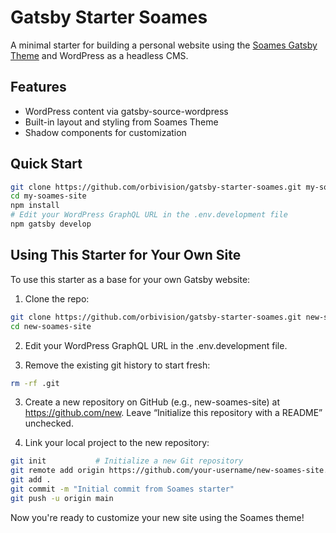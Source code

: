 # Gatsby Starter Soames

A minimal starter for building a personal website using the [Soames Gatsby Theme](https://github.com/orbivision/soames-gatsby-theme) and WordPress as a headless CMS.

## Features

- WordPress content via gatsby-source-wordpress
- Built-in layout and styling from Soames Theme
- Shadow components for customization

## Quick Start

```bash
git clone https://github.com/orbivision/gatsby-starter-soames.git my-soames-site
cd my-soames-site
npm install
# Edit your WordPress GraphQL URL in the .env.development file
npm gatsby develop
```

## Using This Starter for Your Own Site

To use this starter as a base for your own Gatsby website:

1. Clone the repo:

```bash
git clone https://github.com/orbivision/gatsby-starter-soames.git new-soames-site
cd new-soames-site
```

2. Edit your WordPress GraphQL URL in the .env.development file.

3. Remove the existing git history to start fresh:

```bash
rm -rf .git
```

3. Create a new repository on GitHub (e.g., new-soames-site) at https://github.com/new.
Leave “Initialize this repository with a README” unchecked.

4. Link your local project to the new repository:

```bash
git init           # Initialize a new Git repository
git remote add origin https://github.com/your-username/new-soames-site.git
git add .
git commit -m "Initial commit from Soames starter"
git push -u origin main
```

Now you're ready to customize your new site using the Soames theme!